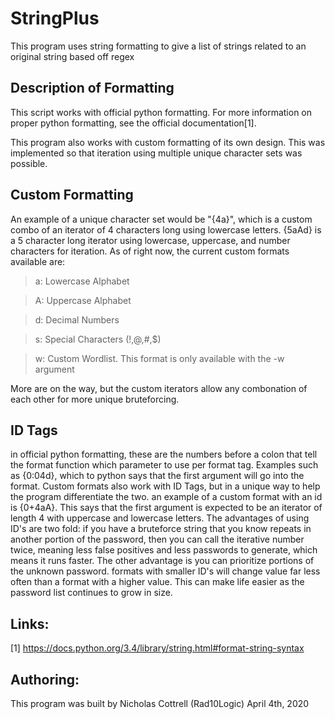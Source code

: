 # StringPlus
This program uses string formatting to give a list of strings related to an original string based off regex

## Description of Formatting
This script works with official python formatting. For more information on proper python
formatting, see the official documentation[1].

This program also works with custom formatting of its own design. This was implemented so
that iteration using multiple unique character sets was possible.

## Custom Formatting
An example of a unique character set would be "{4a}", which is a custom combo of an iterator
of 4 characters long using lowercase letters. {5aAd} is a 5 character long iterator using
lowercase, uppercase, and number characters for iteration. As of right now, the current custom
formats available are:

> a: Lowercase Alphabet

> A: Uppercase Alphabet

> d: Decimal Numbers

> s: Special Characters (!,@,#,$)

> w: Custom Wordlist. This format is only available with the -w argument

More are on the way, but the custom iterators allow any combonation of each other for more unique
bruteforcing.

## ID Tags
in official python formatting, these are the numbers before a colon that tell the format function
which parameter to use per format tag. Examples such as {0:04d}, which to python says that the first
argument will go into the format. Custom formats also work with ID Tags, but in a unique way to help
the program differentiate the two. an example of a custom format with an id is {0+4aA}. This says
that the first argument is expected to be an iterator of length 4 with uppercase and lowercase letters.
The advantages of using ID's are two fold: if you have a bruteforce string that you know repeats in
another portion of the password, then you can call the iterative number twice, meaning less false
positives and less passwords to generate, which means it runs faster. The other advantage is you can
prioritize portions of the unknown password. formats with smaller ID's will change value far less often
than a format with a higher value. This can make life easier as the password list continues to grow in size.

## Links:
[1] https://docs.python.org/3.4/library/string.html#format-string-syntax

## Authoring:
This program was built by Nicholas Cottrell (Rad10Logic)
April 4th, 2020
